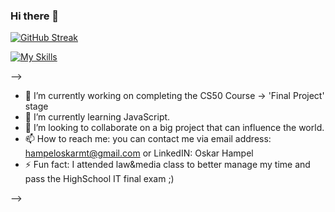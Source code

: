 ### Hi there 👋

[![GitHub Streak](http://github-readme-streak-stats.herokuapp.com?user=oskarblazej&theme=dark&date_format=j%20M%5B%20Y%5D)](https://git.io/streak-stats)

[![My Skills](https://skills.thijs.gg/icons?i=py,vim,js,cs&theme=dark)](https://skills.thijs.gg)

-->
- 🔭 I’m currently working on completing the CS50 Course -> 'Final Project' stage
- 🌱 I’m currently learning JavaScript.
- 👯 I’m looking to collaborate on a big project that can influence the world.
- 📫 How to reach me: you can contact me via email address: hampeloskarmt@gmail.com or LinkedIN: Oskar Hampel
- ⚡ Fun fact: I attended law&media class to better manage my time and pass the HighSchool IT final exam ;)

-->





